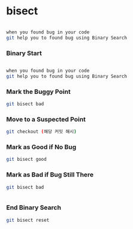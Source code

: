 
# bisect

```bash

when you found bug in your code
git help you to found bug using Binary Search

```



### Binary Start


```bash

when you found bug in your code
git help you to found bug using Binary Search

```


### Mark the Buggy Point




```bash
git bisect bad

```





### Move to a Suspected Point





```bash
git checkout (해당 커밋 해시)

```









### Mark as Good if No Bug





```bash
git bisect good


```






### Mark as Bad if Bug Still There






```bash
git bisect bad 



```




### End Binary Search








```bash
git bisect reset




```












